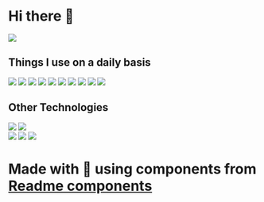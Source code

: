 

# Hi there 👋

  

<p align="left">
<img  src="https://readme-components.vercel.app/api?component=text&text=I'M%20JONATANA&fill=linear-gradient%28to%20top%2C%20%23a18cd1%200%25%2C%20%23fbc2eb%20100%25%29%3B">
</a>
</p>  



## Things I use on a daily basis

<p align="left">  

 <img  src="https://readme-components.vercel.app/api?component=logo&fill=black&logo=react&animation=spin&svgfill=15d8fe">  
 
   
<img  src="https://readme-components.vercel.app/api?component=logo&fill=black&logo=typescript&svgfill=2d79c7">

 <img  src="https://readme-components.vercel.app/api?component=logo&fill=black&logo=node.js&svgfill=659b60">
 <img  src="https://readme-components.vercel.app/api?component=logo&fill=black&logo=javascript&svgfill=f6df1c">
 
<img  src="https://readme-components.vercel.app/api?component=logo&fill=black&logo=Java&svgfill=8ed5fa">

<img  src="https://readme-components.vercel.app/api?component=logo&fill=black&logo=Spring&svgfill=df5c43"> 
<img  src="https://readme-components.vercel.app/api?component=logo&fill=black&logo=Postgresql&svgfill=df5c43"> 
<img  src="https://readme-components.vercel.app/api?component=logo&fill=black&logo=CSS3&svgfill=028dd1">

<img  src="https://readme-components.vercel.app/api?component=logo&fill=black&logo=github">
<img  src="https://readme-components.vercel.app/api?component=logo&fill=black&logo=git">
</p>

##  Other Technologies
<p align="left">
<img  src="https://readme-components.vercel.app/api?component=logo&fill=black&logo=Python&svgfill=cd6799">
<img  src="https://readme-components.vercel.app/api?component=logo&fill=black&logo=mongoDb&svgfill=df5c43"> 
 <br/>
<img  src="https://readme-components.vercel.app/api?component=logo&fill=black&logo=Php&svgfill=df5c43"> 
<img  src="https://readme-components.vercel.app/api?component=logo&fill=black&logo=Symfony&svgfill=df5c43">
<img  src="https://readme-components.vercel.app/api?component=logo&fill=black&logo=Laravel&svgfill=df5c43">





<!-- <a href="https://github.com/harish-sethuraman/readme-components">
<img  src="https://readme-components.vercel.app/api?component=logo&fill=black&logo=html5&svgfill=f06629">
</a> -->






</p>

<!-- 
## My Skills 💻



<p align="left">
<a href="https://github.com/harish-sethuraman/readme-components">
<img  src="https://readme-components.vercel.app/api?component=linearprogress&skill=HTML&value=80&design=candy&fill=ff69b4">
</a>
<a href="https://github.com/harish-sethuraman/readme-components">
<img  src="https://readme-components.vercel.app/api?component=linearprogress&skill=CSS&value=70&design=candy&fill=ff69b4">
</a>
<a href="https://github.com/harish-sethuraman/readme-components">
<img  src="https://readme-components.vercel.app/api?component=linearprogress&skill=JS&value=50&design=candy&fill=ff69b4">
</a>
<a href="https://github.com/harish-sethuraman/readme-components">
<img  src="https://readme-components.vercel.app/api?component=linearprogress&skill=REACT&value=60&design=candy&fill=ff69b4">
</a>
<a href="https://github.com/harish-sethuraman/readme-components">
<img  src="https://readme-components.vercel.app/api?component=linearprogress&skill=CPP&value=50&design=candy&fill=ff69b4">
</a>
<a href="https://github.com/harish-sethuraman/readme-components">
<img  src="https://readme-components.vercel.app/api?component=linearprogress&skill=GIT&value=70&design=candy&fill=ff69b4">
</a>
</p>
-->


<!--
# Coming soon 🚀



<p align="left">
<a href="https://github.com/harish-sethuraman/readme-components">
<img  src="https://readme-components.vercel.app/api?component=">
</a>
</p>
-->

# Made with :purple_heart: using components from [Readme components](https://github.com/harish-sethuraman/readme-components)
